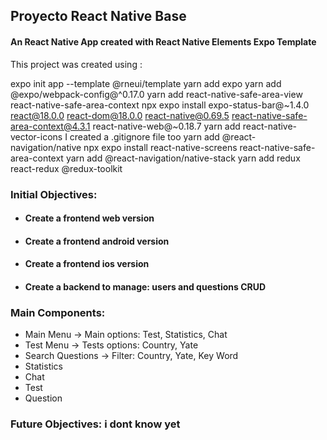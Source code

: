 ## Proyecto React Native Base
#### An React Native App created with React Native Elements Expo Template

This project was created using :

expo init app --template @rneui/template
yarn add expo
yarn add @expo/webpack-config@^0.17.0
yarn add react-native-safe-area-view react-native-safe-area-context
npx expo install expo-status-bar@~1.4.0 react@18.0.0 react-dom@18.0.0 react-native@0.69.5 react-native-safe-area-context@4.3.1 react-native-web@~0.18.7
yarn add react-native-vector-icons
I created a .gitignore file too
yarn add @react-navigation/native
npx expo install react-native-screens react-native-safe-area-context
yarn add @react-navigation/native-stack
yarn add redux react-redux @redux-toolkit
### Initial Objectives:
- #### Create a frontend web version
- #### Create a frontend android version
- #### Create a frontend ios version
- #### Create a backend to manage: users and questions CRUD

### Main Components:
- Main Menu -> Main options: Test, Statistics, Chat
- Test Menu -> Tests options: Country, Yate
- Search Questions -> Filter: Country, Yate, Key Word
- Statistics
- Chat
- Test
- Question

### Future Objectives: i dont know yet

